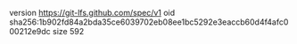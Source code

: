 version https://git-lfs.github.com/spec/v1
oid sha256:1b902fd84a2bda35ce6039702eb08ee1bc5292e3eaccb60d4f4afc000212e9dc
size 592
